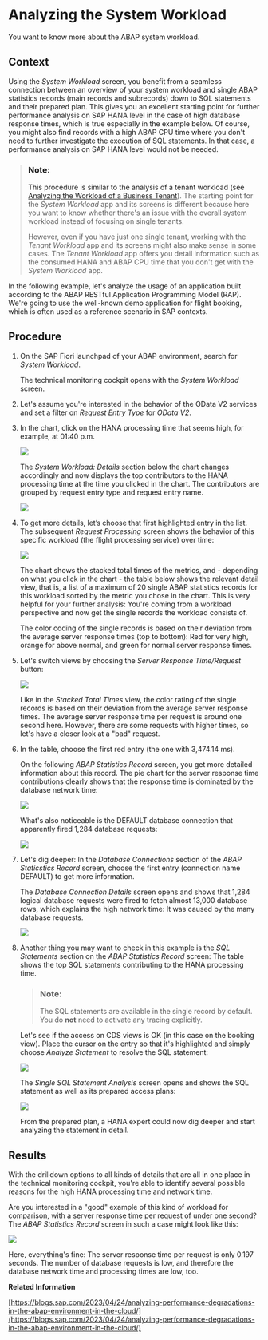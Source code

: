 <!-- loioc1c7014bfa44478f8d591fe645a94bcd -->

# Analyzing the System Workload

You want to know more about the ABAP system workload.



<a name="loioc1c7014bfa44478f8d591fe645a94bcd__context_ejk_yvc_gsb"/>

## Context

Using the *System Workload* screen, you benefit from a seamless connection between an overview of your system workload and single ABAP statistics records \(main records and subrecords\) down to SQL statements and their prepared plan. This gives you an excellent starting point for further performance analysis on SAP HANA level in the case of high database response times, which is true especially in the example below. Of course, you might also find records with a high ABAP CPU time where you don't need to further investigate the execution of SQL statements. In that case, a performance analysis on SAP HANA level would not be needed.

> ### Note:  
> This procedure is similar to the analysis of a tenant workload \(see [Analyzing the Workload of a Business Tenant](analyzing-the-workload-of-a-business-tenant-5fb4ce7.md)\). The starting point for the *System Workload* app and its screens is different because here you want to know whether there's an issue with the overall system workload instead of focusing on single tenants.
> 
> However, even if you have just one single tenant, working with the *Tenant Workload* app and its screens might also make sense in some cases. The *Tenant Workload* app offers you detail information such as the consumed HANA and ABAP CPU time that you don't get with the *System Workload* app.

In the following example, let's analyze the usage of an application built according to the ABAP RESTful Application Programming Model \(RAP\). We're going to use the well-known demo application for flight booking, which is often used as a reference scenario in SAP contexts.



<a name="loioc1c7014bfa44478f8d591fe645a94bcd__steps_mjk_yvc_gsb"/>

## Procedure

1.  On the SAP Fiori launchpad of your ABAP environment, search for *System Workload*.

    The technical monitoring cockpit opens with the *System Workload* screen.

2.  Let's assume you're interested in the behavior of the OData V2 services and set a filter on *Request Entry Type* for *OData V2*.

3.  In the chart, click on the HANA processing time that seems high, for example, at 01:40 p.m.

    ![](images/System_Workload_User_Story_First_Screen_40b59ae.png)

    The *System Workload: Details* section below the chart changes accordingly and now displays the top contributors to the HANA processing time at the time you clicked in the chart. The contributors are grouped by request entry type and request entry name.

    ![](images/System_Workload_User_Story_Details_Start_Screen_e8bf30d.png)

4.  To get more details, let’s choose that first highlighted entry in the list. The subsequent *Request Processing* screen shows the behavior of this specific workload \(the flight processing service\) over time:

    ![](images/System_Workload_Request_Processing_Stacked_Total_Times_95614b9.png)

    The chart shows the stacked total times of the metrics, and - depending on what you click in the chart - the table below shows the relevant detail view, that is, a list of a maximum of 20 single ABAP statistics records for this workload sorted by the metric you chose in the chart. This is very helpful for your further analysis: You're coming from a workload perspective and now get the single records the workload consists of.

    The color coding of the single records is based on their deviation from the average server response times \(top to bottom\): Red for very high, orange for above normal, and green for normal server response times.

5.  Let's switch views by choosing the *Server Response Time/Request* button:

    ![](images/System_Workload_Request_Processing_Server_Response_Time_a564800.png)

    Like in the *Stacked Total Times* view, the color rating of the single records is based on their deviation from the average server response times. The average server response time per request is around one second here. However, there are some requests with higher times, so let's have a closer look at a "bad" request.

6.  In the table, choose the first red entry \(the one with 3,474.14 ms\).

    On the following *ABAP Statistics Record* screen, you get more detailed information about this record. The pie chart for the server response time contributions clearly shows that the response time is dominated by the database network time:

    ![](images/System_Workload_ABAP_Statistics_Record_Screen_ce37a80.png)

    What's also noticeable is the DEFAULT database connection that apparently fired 1,284 database requests:

    ![](images/System_Workload_DB_Connections_d502296.png)

7.  Let's dig deeper: In the *Database Connections* section of the *ABAP Staticstics Record* screen, choose the first entry \(connection name DEFAULT\) to get more information.

    The *Database Connection Details* screen opens and shows that 1,284 logical database requests were fired to fetch almost 13,000 database rows, which explains the high network time: It was caused by the many database requests.

    ![](images/System_Workload_Database_Connection_Details_f8bb4b2.png)

8.  Another thing you may want to check in this example is the *SQL Statements* section on the *ABAP Statistics Record* screen: The table shows the top SQL statements contributing to the HANA processing time.

    > ### Note:  
    > The SQL statements are available in the single record by default. You do **not** need to activate any tracing explicitly.

    Let's see if the access on CDS views is OK \(in this case on the booking view\). Place the cursor on the entry so that it's highlighted and simply choose *Analyze Statement* to resolve the SQL statement:

    ![](images/System_Workload_User_Story_Analyze_Statement_Button_7d388e4.png)

    The *Single SQL Statement Analysis* screen opens and shows the SQL statement as well as its prepared access plans:

    ![](images/System_Workload_Single_SQL_Statement_Analysis_07495a2.png)

    From the prepared plan, a HANA expert could now dig deeper and start analyzing the statement in detail.




<a name="loioc1c7014bfa44478f8d591fe645a94bcd__result_x3x_zjw_3tb"/>

## Results

With the drilldown options to all kinds of details that are all in one place in the technical monitoring cockpit, you're able to identify several possible reasons for the high HANA processing time and network time.

Are you interested in a "good" example of this kind of workload for comparison, with a server response time per request of under one second? The *ABAP Statistics Record* screen in such a case might look like this:

![](images/System_Workload_Good_Request_Example_c2602f9.png)

Here, everything's fine: The server response time per request is only 0.197 seconds. The number of database requests is low, and therefore the database network time and processing times are low, too.

**Related Information**  


[https://blogs.sap.com/2023/04/24/analyzing-performance-degradations-in-the-abap-environment-in-the-cloud/](https://blogs.sap.com/2023/04/24/analyzing-performance-degradations-in-the-abap-environment-in-the-cloud/)

